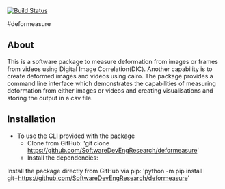 [![Build Status](https://app.travis-ci.com/SatyamBhawsinghka/deformeasure.svg?branch=main)](https://app.travis-ci.com/SatyamBhawsinghka/deformeasure)

#deformeasure

## About
This is a software package to measure deformation from images or frames from videos using Digital Image Correlation(DIC). 
Another capability is to create deformed images and videos using cairo. 
The package provides a command line interface which demonstrates the capabilities of measuring deformation from either images or videos and creating visualisations and storing the output in a csv file.

## Installation

- To use the CLI provided with the package
  - Clone from GitHub:
     'git clone https://github.com/SoftwareDevEngResearch/deformeasure'
  - Install the dependencies:
      
        



Install the package directly from GitHub via pip:
    'python -m pip install git+https://github.com/SoftwareDevEngResearch/deformeasure'
